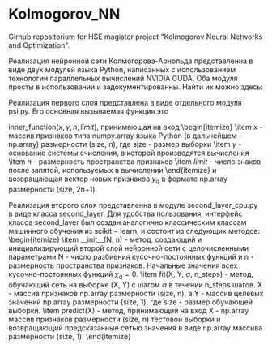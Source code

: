 # Kolmogorov_NN
Girhub repositorium for HSE magister project "Kolmogorov Neural Networks and Optimization". 

Реализация нейронной сети Колмогорова-Арнольда представленна в виде двух модулей языка Python, написанных с использованием технологии параллельных вычислений NVIDIA CUDA. Оба модуля просты в использовании и задокументированны. Найти их можно здесь: 


Реализация первого слоя представлена в виде отдельного модуля $\mathrm{psi.py}$. Его основная вызываемая функция это 

$\mathrm{inner\_function}(x, \gamma, n, limit)$, принимающая на вход
\begin{itemize}
	\item $x$ - массив признаков типа numpy.array языка Python (в дальнейшем - np.array) размерности (size, n), где size - размер выборки
	\item $\gamma$ - основание системы счисления, в которой производятся вычисления 
	\item $n$ - размерность пространства признаков
	\item $limit$ - число знаков после запятой, используемых в вычислении
\end{itemize}
и возвращающая вектор новых признаков $y_q$ в формате np.array размерности (size, 2n+1).


Реализация второго слоя представленна в модуле $\mathrm{second\_layer\_cpu.py}$ в виде класса $\mathrm{second\_layer}$. Для удобства пользования, интерфейс класса $\mathrm{second\_layer}$ был создан аналогично классическим классам машинного обучения из $\mathrm{scikit-learn}$, и состоит из следующих методов:
\begin{itemize}
	\item \_\_init\_\_(N, n) - метод, создающий и инициализирующий второй слой нейронной сети с целочисленными параметрами N - число разбиения кусочно-постоянных функций и n - размерность пространства признаков. Начальные значения всех кусочно-постоянных функций $\chi_q = 0$.
	\item fit(X, Y, $\alpha$, n$\_$steps) - метод, обучающий сеть на выборке (X, Y) с шагом $\alpha$ в течении n$\_$steps шагов. X - массив признаков np.array размерности (size, n), а Y - массив целевых значений np.array размерности (size, 1), где size - размер обучающей выборки.
	\item predict(X) - метод, принимающий на вход X - np.array массив признаков размерности (size, n) тестовой выборки и возвращающий предсказанные сетью значения в виде np.array массива размерности (size, 1).
\end{itemize}  
